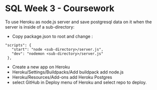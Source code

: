 # SQL Week 3 - Coursework
To use Heroku as node.js server and save postgresql data on it when the server is inside of a sub-directory:
- Copy package.json to root and change : 
 ```
 "scripts": {
    "start": "node <sub-directory>/server.js",
    "dev": "nodemon <sub-directory>/server.js"
  },
 ```
- Create a new app on Heroku
- Heroku/Settings/Buildpacks/Add buildpack add node.js
- Heroku/Resources/Add-ons add Heroku Postgres
- select GitHub in Deploy menu of Heroku and select repo to deploy.
